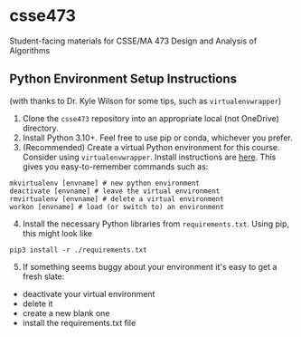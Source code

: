 # csse473
Student-facing materials for CSSE/MA 473 Design and Analysis of Algorithms

## Python Environment Setup Instructions
(with thanks to Dr. Kyle Wilson for some tips, such as `virtualenvwrapper`)
1. Clone the `csse473` repository into an appropriate local (not OneDrive) directory. 
2. Install Python 3.10+. Feel free to use pip or conda, whichever you prefer. 
3. (Recommended) Create a virtual Python environment for this course. Consider using `virtualenvwrapper`. Install instructions are [here](https://virtualenvwrapper.readthedocs.io/en/latest/). This gives you easy-to-remember commands such as:
```
mkvirtualenv [envname] # new python environment
deactivate [envname] # leave the virtual environment
rmvirtualenv [envname] # delete a virtual environment
workon [envname] # load (or switch to) an environment
```
4. Install the necessary Python libraries from `requirements.txt`. Using pip, this might look like 
```
pip3 install -r ./requirements.txt
```
5. If something seems buggy about your environment it's easy to get a fresh slate: 
- deactivate your virtual environment
- delete it
- create a new blank one 
- install the requirements.txt file
